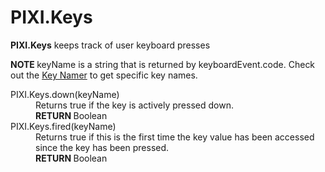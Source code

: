 <h1>PIXI.Keys</h1>
<p><strong>PIXI.Keys</strong> keeps track of user keyboard presses</p>
<p><strong class="warning">NOTE </strong>keyName is a string that is returned by keyboardEvent.code. Check out the <a href="keyName.html">Key Namer</a> to get specific key names.</p>

<dl>
<dt>PIXI.Keys.down(keyName)</dt>
<dd>Returns true if the key is actively pressed down.</dd>
<dd><strong class="return">RETURN </strong>Boolean</dd>
<dt>PIXI.Keys.fired(keyName)</dt>
<dd>Returns true if this is the first time the key value has been accessed since the key has been pressed. </dd>
<dd><strong class="return">RETURN </strong>Boolean</dd>
</dl>